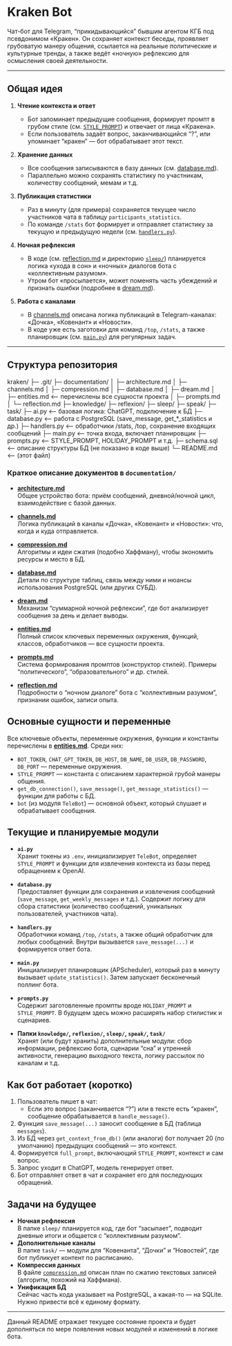 # Kraken Bot

Чат-бот для Telegram, “прикидывающийся” бывшим агентом КГБ под псевдонимом «Кракен». Он сохраняет контекст беседы, проявляет грубоватую манеру общения, ссылается на реальные политические и культурные тренды, а также ведёт «ночную» рефлексию для осмысления своей деятельности.

---

## Общая идея

1. **Чтение контекста и ответ**  
   - Бот запоминает предыдущие сообщения, формирует промпт в грубом стиле (см. [`STYLE_PROMPT`](./prompts.py)) и отвечает от лица «Кракена».  
   - Если пользователь задаёт вопрос, заканчивающийся “?”, или упоминает “кракен” — бот обрабатывает этот текст.

2. **Хранение данных**  
   - Все сообщения записываются в базу данных (см. [database.md](./documentation/database.md)).  
   - Параллельно можно сохранять статистику по участникам, количеству сообщений, мемам и т.д.

3. **Публикация статистики**  
   - Раз в минуту (для примера) сохраняется текущее число участников чата в таблицу `participants_statistics`.  
   - По команде `/stats` бот формирует и отправляет статистику за текущую и предыдущую недели (см. [`handlers.py`](./handlers.py)).

4. **Ночная рефлексия**  
   - В коде (см. [reflection.md](./documentation/reflection.md) и директорию [`sleep/`](./sleep/)) планируется логика «ухода в сон» и «ночных» диалогов бота с «коллективным разумом».  
   - Утром бот «просыпается», может поменять часть убеждений и признать ошибки (подробнее в [dream.md](./documentation/dream.md)).

5. **Работа с каналами**  
   - В [channels.md](./documentation/channels.md) описана логика публикаций в Telegram-каналах: «Дочка», «Ковенант» и «Новости».  
   - В коде уже есть заготовки для команд `/top`, `/stats`, а также планировщик (см. [`main.py`](./main.py)) для регулярных задач.

---

## Структура репозитория

kraken/
├─ .git/
├─ documentation/
│   ├─ architecture.md
│   ├─ channels.md
│   ├─ compression.md
│   ├─ database.md
│   ├─ dream.md
│   ├─ entities.md      <– перечислены все сущности проекта
│   ├─ prompts.md
│   └─ reflection.md
├─ knowledge/
├─ reflexion/
├─ sleep/
├─ speak/
├─ task/
├─ ai.py               <– базовая логика: ChatGPT, подключение к БД
├─ database.py         <– работа с PostgreSQL (save_message, get_*_statistics и др.)
├─ handlers.py         <– обработчики /stats, /top, сохранение входящих сообщений
├─ main.py             <– точка входа, включает планировщик
├─ prompts.py          <– STYLE_PROMPT, HOLIDAY_PROMPT и т.д.
├─ schema.sql          <– описание структуры БД (не показано в коде выше)
└─ README.md           <– (этот файл)

### Краткое описание документов в `documentation/`

- **[architecture.md](./documentation/architecture.md)**  
  Общее устройство бота: приём сообщений, дневной/ночной цикл, взаимодействие с базой данных.

- **[channels.md](./documentation/channels.md)**  
  Логика публикаций в каналы «Дочка», «Ковенант» и «Новости»: что, когда и куда отправляется.

- **[compression.md](./documentation/compression.md)**  
  Алгоритмы и идеи сжатия (подобно Хаффману), чтобы экономить ресурсы и место в БД.

- **[database.md](./documentation/database.md)**  
  Детали по структуре таблиц, связь между ними и нюансы использования PostgreSQL (или других СУБД).

- **[dream.md](./documentation/dream.md)**  
  Механизм “суммарной ночной рефлексии”, где бот анализирует сообщения за день и делает выводы.

- **[entities.md](./documentation/entities.md)**  
  Полный список ключевых переменных окружения, функций, классов, обработчиков — все сущности проекта.

- **[prompts.md](./documentation/prompts.md)**  
  Система формирования промптов (конструктор стилей). Примеры “политического”, “образовательного” и др. стилей.

- **[reflection.md](./documentation/reflection.md)**  
  Подробности о “ночном диалоге” бота с “коллективным разумом”, признании ошибок, записи опыта.

## Основные сущности и переменные

Все ключевые объекты, переменные окружения, функции и константы перечислены в [**entities.md**](./documentation/entities.md). Среди них:

- `BOT_TOKEN`, `CHAT_GPT_TOKEN`, `DB_HOST`, `DB_NAME`, `DB_USER`, `DB_PASSWORD`, `DB_PORT` — переменные окружения.  
- `STYLE_PROMPT` — константа с описанием характерной грубой манеры общения.  
- `get_db_connection()`, `save_message()`, `get_message_statistics()` — функции для работы с БД.  
- `bot` (из модуля `TeleBot`) — основной объект, который слушает и обрабатывает сообщения.

## Текущие и планируемые модули

- **`ai.py`**  
  Хранит токены из `.env`, инициализирует `TeleBot`, определяет `STYLE_PROMPT` и функции для извлечения контекста из базы перед обращением к OpenAI.

- **`database.py`**  
  Предоставляет функции для сохранения и извлечения сообщений (`save_message`, `get_weekly_messages` и т.д.). Содержит логику для сбора статистики (количество сообщений, уникальных пользователей, участников чата).

- **`handlers.py`**  
  Обработчики команд `/top`, `/stats`, а также общий обработчик для любых сообщений. Внутри вызывается `save_message(...)` и формируется ответ бота.

- **`main.py`**  
  Инициализирует планировщик (APScheduler), который раз в минуту вызывает `update_statistics()`. Затем запускает бесконечный поллинг бота.

- **`prompts.py`**  
  Содержит заготовленные промпты вроде `HOLIDAY_PROMPT` и `STYLE_PROMPT`. В будущем здесь можно расширять набор стилистик и сценариев.

- **Папки `knowledge/`, `reflexion/`, `sleep/`, `speak/`, `task/`**  
  Хранят (или будут хранить) дополнительные модули: сбор информации, рефлексию бота, сценарии “сна” и утренней активности, генерацию выходного текста, логику рассылок по каналам и т.д.

## Как бот работает (коротко)

1. Пользователь пишет в чат:  
   - Если это вопрос (заканчивается “?”) или в тексте есть “кракен”, сообщение обрабатывается в `handle_message()`.
2. Функция `save_message(...)` заносит сообщение в БД (таблица `messages`).  
3. Из БД через `get_context_from_db()` (или аналоги) бот получает 20 (по умолчанию) предыдущих сообщений — это контекст.  
4. Формируется `full_prompt`, включающий `STYLE_PROMPT`, контекст и сам вопрос.  
5. Запрос уходит в ChatGPT, модель генерирует ответ.  
6. Бот отправляет ответ в чат и сохраняет его для последующих обращений.

## Задачи на будущее

- **Ночная рефлексия**  
  В папке `sleep/` планируется код, где бот “засыпает”, подводит дневные итоги и общается с “коллективным разумом”.  
- **Дополнительные каналы**  
  В папке `task/` — модули для “Ковенанта”, “Дочки” и “Новостей”, где бот публикует контент по расписанию.  
- **Компрессия данных**  
  В файле [`compression.md`](./documentation/compression.md) описан план по сжатию текстовых записей (алгоритм, похожий на Хаффмана).  
- **Унификация БД**  
  Сейчас часть кода указывает на PostgreSQL, а какая-то — на SQLite. Нужно привести всё к единому формату.

---

Данный README отражает текущее состояние проекта и будет дополняться по мере появления новых модулей и изменений в логике бота.
